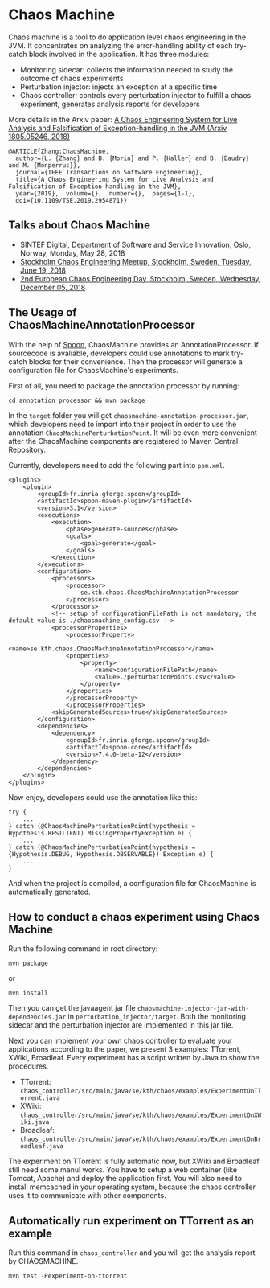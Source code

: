 # Chaos Machine
Chaos machine is a tool to do application level chaos engineering in the JVM. It concentrates on analyzing the error-handling ability of each try-catch block involved in the application. It has three modules:

- Monitoring sidecar: collects the information needed to study the outcome of chaos experiments  
- Perturbation injector: injects an exception at a specific time  
- Chaos controller: controls every perturbation injector to fulfill a chaos experiment, generates analysis reports for developers  

More details in the Arxiv paper: [A Chaos Engineering System for Live Analysis and Falsification of Exception-handling in the JVM (Arxiv 1805.05246, 2018)](https://arxiv.org/abs/1805.05246)

```
@ARTICLE{Zhang:ChaosMachine,
  author={L. {Zhang} and B. {Morin} and P. {Haller} and B. {Baudry} and M. {Monperrus}},
  journal={IEEE Transactions on Software Engineering},
  title={A Chaos Engineering System for Live Analysis and Falsification of Exception-handling in the JVM},
  year={2019},  volume={},  number={},  pages={1-1},
  doi={10.1109/TSE.2019.2954871}}
```

## Talks about Chaos Machine

- SINTEF Digital, Department of Software and Service Innovation, Oslo, Norway, Monday, May 28, 2018
- [Stockholm Chaos Engineering Meetup, Stockholm, Sweden, Tuesday, June 19, 2018](https://www.meetup.com/Stockholm-Chaos-Engineering-Community/events/250982413/)
- [2nd European Chaos Engineering Day, Stockholm, Sweden, Wednesday, December 05, 2018](https://www.chaos.conf.kth.se/)

## The Usage of ChaosMachineAnnotationProcessor

With the help of [Spoon](http://spoon.gforge.inria.fr/), ChaosMachine provides an AnnotationProcessor. If sourcecode is avaliable, developers could use annotations to mark try-catch blocks for their convenience. Then the processor will generate a configuration file for ChaosMachine's experiments.

First of all, you need to package the annotation processor by running:

```
cd annotation_processor && mvn package
```

In the `target` folder you will get `chaosmachine-annotation-processor.jar`, which developers need to import into their project in order to use the annotation `ChaosMachinePerturbationPoint`. It will be even more convenient after the ChaosMachine components are registered to Maven Central Repository.

Currently, developers need to add the following part into `pom.xml`.

```
<plugins>
	<plugin>
		<groupId>fr.inria.gforge.spoon</groupId>
		<artifactId>spoon-maven-plugin</artifactId>
		<version>3.1</version>
		<executions>
			<execution>
				<phase>generate-sources</phase>
				<goals>
					<goal>generate</goal>
				</goals>
			</execution>
		</executions>
		<configuration>
			<processors>
				<processor>
					se.kth.chaos.ChaosMachineAnnotationProcessor
				</processor>
			</processors>
			<!-- setup of configurationFilePath is not mandatory, the default value is ./chaosmachine_config.csv -->
			<processorProperties>
				<processorProperty>
					<name>se.kth.chaos.ChaosMachineAnnotationProcessor</name>
				<properties>
					<property>
						<name>configurationFilePath</name>
						<value>./perturbationPoints.csv</value>
					</property>
				</properties>
				</processorProperty>
				</processorProperties>
			<skipGeneratedSources>true</skipGeneratedSources>
		</configuration>
		<dependencies>
			<dependency>
				<groupId>fr.inria.gforge.spoon</groupId>
				<artifactId>spoon-core</artifactId>
				<version>7.4.0-beta-12</version>
			</dependency>
		</dependencies>
	</plugin>
</plugins>
```

Now enjoy, developers could use the annotation like this:

```
try {
    ...
} catch (@ChaosMachinePerturbationPoint(hypothesis = Hypothesis.RESILIENT) MissingPropertyException e) {
    ...
} catch (@ChaosMachinePerturbationPoint(hypothesis = {Hypothesis.DEBUG, Hypothesis.OBSERVABLE}) Exception e) {
    ...
}
```

And when the project is compiled, a configuration file for ChaosMachine is automatically generated.

## How to conduct a chaos experiment using Chaos Machine

Run the following command in root directory:

```
mvn package
```

or

```
mvn install
```

Then you can get the javaagent jar file `chaosmachine-injector-jar-with-dependencies.jar` in `perturbation_injector/target`. Both the monitoring sidecar and the perturbation injector are implemented in this jar file.

Next you can implement your own chaos controller to evaluate your applications according to the paper, we present 3 examples: TTorrent, XWiki, Broadleaf. Every experiment has a script written by Java to show the procedures.

- TTorrent: `chaos_controller/src/main/java/se/kth/chaos/examples/ExperimentOnTTorrent.java`
- XWiki: `chaos_controller/src/main/java/se/kth/chaos/examples/ExperimentOnXWiki.java`
- Broadleaf: `chaos_controller/src/main/java/se/kth/chaos/examples/ExperimentOnBroadleaf.java`

The experiment on TTorrent is fully automatic now, but XWiki and Broadleaf still need some manul works. You have to setup a web container (like Tomcat, Apache) and deploy the application first. You will also need to install memcached in your operating system, because the chaos controller uses it to communicate with other components.

## Automatically run experiment on TTorrent as an example

Run this command in `chaos_controller` and you will get the analysis report by CHAOSMACHINE.

```
mvn test -Pexperiment-on-ttorrent
```
